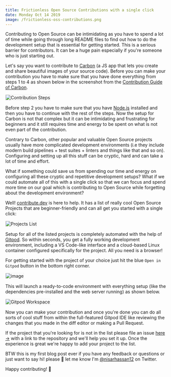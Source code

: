 ```yaml
---
title: Frictionless Open Source Contributions with a single click
date: Monday Oct 14 2019
image: /frictionless-oss-contributions.png
---
```


<style>
    img {
        border: 1px solid #eee;
    }
</style>


Contributing to Open Source can be intimidating as you have to spend a lot of time while going through long README files to find out how to do the development setup that is essential for getting started. This is a serious barrier for contributors. It can be a huge pain especially if you're someone who is just starting out.

Let's say you want to contribute to [Carbon](https://carbon.now.sh/) (a JS app that lets you create and share beautiful images of your source code). Before you can make your contribution you have to make sure that you have done everything from steps 1 to 4 as shown below in the screenshot from the [Contribution Guide of Carbon](https://github.com/carbon-app/carbon/blob/master/.github/CONTRIBUTING.md).

![Contribution Steps](https://user-images.githubusercontent.com/46004116/66287768-66713100-e8f0-11e9-9bb9-b712236059d0.png)

Before step 2 you have to make sure that you have [Node.js](https://nodejs.org/) installed and then you have to continue with the rest of the steps. Now the setup for Carbon is not that complex but it can be intimidating and frustrating for beginners and it still requires time and energy to be spent on what is not even part of the contribution.

Contrary to Carbon, other popular and valuable Open Source projects usually have more complicated development environments (i.e they include modern build pipelines + test suites + linters and things like that and so on). Configuring and setting up all this stuff can be cryptic, hard and can take a lot of time and effort.

What if something could save us from spending our time and energy on configuring all these cryptic and repetitive development setups? What if we could automate all of this with a single click so that we can focus and spend more time on our goal which is contributing to Open Source while forgetting about the development environment?

Well! [contribute.dev](https://contribute.dev) is here to help. It has a list of really cool Open Source Projects that are beginner-friendly and can all get you started with a single click:

![Projects List](https://user-images.githubusercontent.com/46004116/66307071-d695ac00-e91c-11e9-9eb1-8aa97bb6ca67.png)


Setup for all of the listed projects is completely automated with the help of [Gitpod](https://gitpod.io). So within seconds, you get a fully working development environment, including a VS Code-like interface and a cloud-based Linux container configured specifically for the project. All you need is a browser!

For getting started with the project of your choice just hit the blue `Open in Gitpod` button in the bottom right corner.

![image](https://user-images.githubusercontent.com/46004116/66307306-82d79280-e91d-11e9-9c8b-00d92b710892.png)

This will launch a ready-to-code environment with everything setup (like the dependencies pre-installed and the web server running) as shown below.

![Gitpod Workspace](https://user-images.githubusercontent.com/46004116/66307804-d5fe1500-e91e-11e9-9032-b5efa3cb8ff8.png)

Now you can make your contribution and once you're done you can do all sorts of cool stuff from within the full-featured Gitpod IDE like reviewing the changes that you made in the diff editor or making a Pull Request.


If the project that you're looking for is not in the list please file an issue [here &rarr;](https://github.com/gitpod-io/contribute.dev/issues/new?title=Please+add+project) with a link to the repository and we'll help you set it up. Once the experience is great we're happy to add your project to the list.

BTW this is my first blog post ever if you have any feedback or questions or just want to say hi! please 🤗 let me know I'm [@nisarhassan12](https://twitter.com/nisarhassan12) on Twitter.

Happy contributing! 🥰
